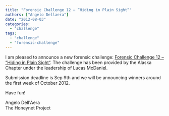 ```yaml
---
title: "Forensic Challenge 12 – “Hiding in Plain Sight“"
authors: ["Angelo Dellaera"]
date: "2012-08-03"
categories: 
  - "challenge"
tags: 
  - "challenge"
  - "forensic-challenge"
---
```


I am pleased to announce a new forensic challenge: [Forensic Challenge 12 – “Hiding in Plain Sight“](https://www.honeynet.org/node/906). The challenge has been provided by the Alaska Chapter under the leadership of Lucas McDaniel.  
  
Submission deadline is Sep 9th and we will be announcing winners around the first week of October 2012. 
  
Have fun!  
  
Angelo Dell'Aera  
The Honeynet Project
